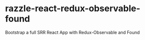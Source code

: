 # razzle-react-redux-observable-found
Bootstrap a full SRR React App with Redux-Observable and Found
